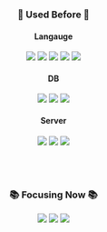 <h3 align="center"> 📂 Used Before 📂</h3>
<h4 align="center">Langauge</h4>
<div align="center">
  <img src="https://img.shields.io/badge/C++-00599C?style=flat-square&logo=C++&logoColor=white"/>
  <img src="https://img.shields.io/badge/Python-3776AB?style=flat-square&logo=Python&logoColor=white"/>
  <img src="https://img.shields.io/badge/HTML-E34F26?style=flat-square&logo=HTML5&logoColor=white"/>
  <img src="https://img.shields.io/badge/CSS-1572B6?style=flat-square&logo=CSS3&logoColor=white"/>
  <img src="https://img.shields.io/badge/JavaScript-F7DF1E?style=flat-square&logo=JavaScript&logoColor=white"/>

</div>

<h4 align="center">DB</h4>
<div align="center">
  <img src="https://img.shields.io/badge/MySQL-4479A1?style=flat-square&logo=MySQL&logoColor=white"/>
  <img src="https://img.shields.io/badge/Oracle-F80000?style=flat-square&logo=Oracle&logoColor=white"/>
  <img src="https://img.shields.io/badge/Firebase-FFCA28?style=flat-square&logo=Firebase&logoColor=white"/>
</div>

<h4 align="center">Server</h4>
<div align="center">
  <img src="https://img.shields.io/badge/Apache Tomcat-F8DC75?style=flat-square&logo=Apache Tomcat&logoColor=black"/>
  <img src="https://img.shields.io/badge/GCP-4285F4?style=flat-square&logo=Google Cloud&logoColor=white"/>
  <img src="https://img.shields.io/badge/AWS-232F3E?style=flat-square&logo=Amazon AWS&logoColor=white"/>
</div>

</br>
</br>
</br>

<h3 align="center">📚 Focusing Now 📚</h3>
<div align="center">
  <img src="https://img.shields.io/badge/Android-3DDC84?style=flat-square&logo=Android&logoColor=white"/>
  <img src="https://img.shields.io/badge/Kotlin-7F52FF?style=flat-square&logo=Kotlin&logoColor=white"/>
  <img src="https://img.shields.io/badge/Java-007396?style=flat-square&logo=Java&logoColor=white"/>
</div>  
